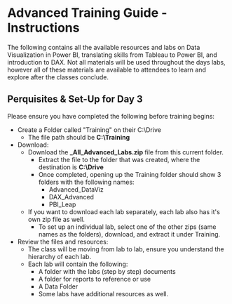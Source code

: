 # Advanced Training Guide - Instructions

The following contains all the available resources and labs on Data Visualization in Power BI, translating skills from Tableau to Power BI, and introduction to DAX. Not all materials will be used throughout the days labs, however all of these materials are available to attendees to learn and explore after the classes conclude. 

## Perquisites & Set-Up for Day 3

Please ensure you have completed the following before training begins:

- Create a Folder called "Training" on their C:\Drive
  - The file path should be **C:\Training**
- Download:
  - Download the **_All_Advanced_Labs.zip** file from this current folder.
    - Extract the file to the folder that was created, where the destination is **C:\Drive**
    - Once completed, opening up the Training folder should show 3 folders with the following names:
      - Advanced_DataViz
      - DAX_Advanced
      - PBI_Leap 
  - If you want to download each lab separately, each lab also has it's own zip file as well. 
    - To set up an individual lab, select one of the other zips (same names as the folders), download, and extract it under Training.
- Review the files and resources:
  - The class will be moving from lab to lab, ensure you understand the hierarchy of each lab.
  - Each lab will contain the following:
    - A folder with the labs (step by step) documents
    - A folder for reports to reference or use
    - A Data Folder
    - Some labs have additional resources as well. 
